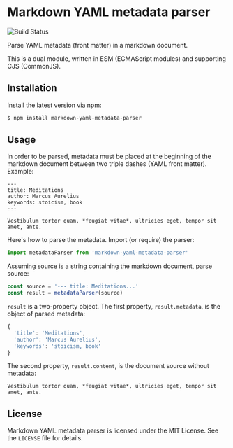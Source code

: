 # Markdown YAML metadata parser

![Build Status](https://github.com/ilterra/markdown-yaml-metadata-parser/actions/workflows/ci.yml/badge.svg)

Parse YAML metadata (front matter) in a markdown document.

This is a dual module, written in ESM (ECMAScript modules) and supporting CJS (CommonJS).

## Installation

Install the latest version via npm:

```bash
$ npm install markdown-yaml-metadata-parser
```

## Usage

In order to be parsed, metadata must be placed at the beginning of the markdown document between two triple dashes (YAML front matter). Example:

    ---
    title: Meditations
    author: Marcus Aurelius
    keywords: stoicism, book
    ---

    Vestibulum tortor quam, *feugiat vitae*, ultricies eget, tempor sit amet, ante.

Here's how to parse the metadata. Import (or require) the parser:

```js
import metadataParser from 'markdown-yaml-metadata-parser'
```

Assuming source is a string containing the markdown document, parse source:

```js
const source = '--- title: Meditations...'
const result = metadataParser(source)
```

`result` is a two-property object. The first property, `result.metadata`, is the object of parsed metadata:

```js
{
  'title': 'Meditations',
  'author': 'Marcus Aurelius',
  'keywords': 'stoicism, book'
}
```

The second property, `result.content`, is the document source without metadata:

```
Vestibulum tortor quam, *feugiat vitae*, ultricies eget, tempor sit amet, ante.
```

## License

Markdown YAML metadata parser is licensed under the MIT License. See the `LICENSE` file for details.